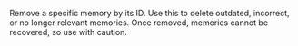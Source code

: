 Remove a specific memory by its ID. Use this to delete outdated, incorrect, or no longer relevant memories. Once removed, memories cannot be recovered, so use with caution.